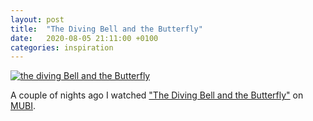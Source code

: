```yaml
---
layout: post
title:  "The Diving Bell and the Butterfly"
date:   2020-08-05 21:11:00 +0100
categories: inspiration
---
```

[![the diving Bell and the Butterfly](https://i.pinimg.com/originals/57/e2/c3/57e2c395b6b82d1ae3a76505bf32f0b4.jpg)](https://www.imdb.com/title/tt0401383/)

A couple of nights ago I watched ["The Diving Bell and the Butterfly"](https://mubi.com/films/the-diving-bell-and-the-butterfly) on [MUBI](https://mubi.com/).
